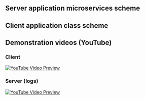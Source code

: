 ## Server application microservices scheme



## Client application class scheme



## Demonstration videos (YouTube)
### Client
[![YouTube Video Preview](https://img.youtube.com/vi/ZnjiaO4ZZJA/0.jpg)](https://www.youtube.com/watch?v=ZnjiaO4ZZJA)
### Server (logs)
[![YouTube Video Preview](https://img.youtube.com/vi/qSdRo4nUOYA/0.jpg)](https://www.youtube.com/watch?v=qSdRo4nUOYA)
